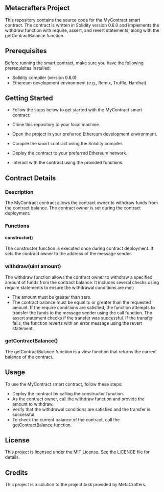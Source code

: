 ## Metacrafters Project
This repository contains the source code for the MyContract smart contract. The contract is written in Solidity version 0.8.0 and implements the withdraw function with require, assert, and revert statements, along with the getContractBalance function.

## Prerequisites
Before running the smart contract, make sure you have the following prerequisites installed:

* Solidity compiler (version 0.8.0)
* Ethereum development environment (e.g., Remix, Truffle, Hardhat)
## Getting Started
* Follow the steps below to get started with the MyContract smart contract:

* Clone this repository to your local machine.
* Open the project in your preferred Ethereum development environment.
* Compile the smart contract using the Solidity compiler.
* Deploy the contract to your preferred Ethereum network.
* Interact with the contract using the provided functions.
## Contract Details
### Description
The MyContract contract allows the contract owner to withdraw funds from the contract balance. The contract owner is set during the contract deployment.

### Functions
#### constructor()
The constructor function is executed once during contract deployment. It sets the contract owner to the address of the message sender.

### withdraw(uint amount)
The withdraw function allows the contract owner to withdraw a specified amount of funds from the contract balance. It includes several checks using require statements to ensure the withdrawal conditions are met:

* The amount must be greater than zero.
* The contract balance must be equal to or greater than the requested amount.
If the require conditions are satisfied, the function attempts to transfer the funds to the message sender using the call function. The assert statement checks if the transfer was successful. If the transfer fails, the function reverts with an error message using the revert statement.

### getContractBalance()
The getContractBalance function is a view function that returns the current balance of the contract.

## Usage
To use the MyContract smart contract, follow these steps:

* Deploy the contract by calling the constructor function.
* As the contract owner, call the withdraw function and provide the amount to withdraw.
* Verify that the withdrawal conditions are satisfied and the transfer is successful.
* To check the current balance of the contract, call the getContractBalance function.
## License
This project is licensed under the MIT License. See the LICENCE file for details.

## Credits
This project is a solution to the project task provided by MetaCrafters.
